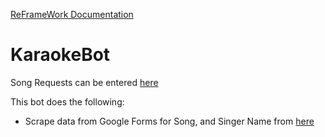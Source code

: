 
[ReFrameWork Documentation](https://github.com/UiPath/ReFrameWork/blob/master/Documentation/REFramework%20documentation.pdf)

# KaraokeBot

Song Requests can be entered [here](https://forms.gle/KGRwkUqnQywJEXmi9)

This bot does the following:
- Scrape data from Google Forms for Song, and Singer Name from [here](https://docs.google.com/forms/d/1a07MoJb2u9udNp5TFb_uP-d0ocRSelcYF0muXCBiKSM/edit?usp=sharing)
